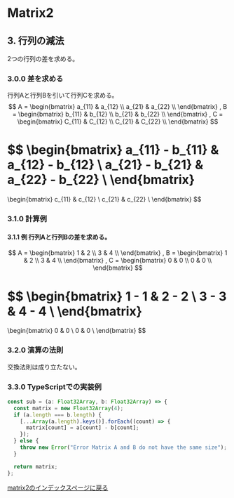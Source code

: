 # Matrix2

## 3. 行列の減法

2つの行列の差を求める。

### 3.0.0 差を求める

行列Aと行列Bを引いて行列Cを求める。
$$
A = 
\begin{bmatrix}
a_{11} & a_{12} \\
a_{21} & a_{22} \\
\end{bmatrix}
, 
B = 
\begin{bmatrix}
b_{11} & b_{12} \\
b_{21} & b_{22} \\
\end{bmatrix}
,
C = 
\begin{bmatrix}
C_{11} & C_{12} \\
C_{21} & C_{22} \\
\end{bmatrix}
$$

$$
\begin{bmatrix}
a_{11} - b_{11} & a_{12} - b_{12} \\
a_{21} - b_{21} & a_{22} -  b_{22} \\
\end{bmatrix}
=
\begin{bmatrix}
c_{11} & c_{12} \\
c_{21} & c_{22} \\
\end{bmatrix}
$$

### 3.1.0 計算例

#### 3.1.1 例 行列Aと行列Bの差を求める。

$$
A = 
\begin{bmatrix}
1 & 2 \\
3 & 4 \\
\end{bmatrix}
, 
B = 
\begin{bmatrix}
1 & 2 \\
3 & 4 \\
\end{bmatrix}
,
C = 
\begin{bmatrix}
0 & 0 \\
0 & 0 \\
\end{bmatrix}
$$

$$
\begin{bmatrix}
1 - 1 & 2 - 2 \\
3 - 3 & 4 - 4 \\
\end{bmatrix}
=
\begin{bmatrix}
0 & 0 \\
0 & 0 \\
\end{bmatrix}
$$

### 3.2.0  演算の法則

交換法則は成り立たない。

### 3.3.0 TypeScriptでの実装例

```typescript
const sub = (a: Float32Array, b: Float32Array) => {
  const matrix = new Float32Array(4);
  if (a.length === b.length) {
    [...Array(a.length).keys()].forEach((count) => {
      matrix[count] = a[count] - b[count];
    });
  } else {
    throw new Error("Error Matrix A and B do not have the same size");
  }

  return matrix;
};
```

[matrix2のインデックスページに戻る](matrix2.md)
